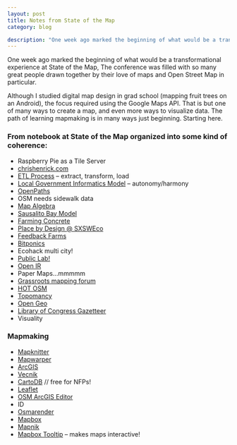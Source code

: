 ```yaml
---
layout: post
title: Notes from State of the Map
category: blog

description: "One week ago marked the beginning of what would be a transformational experience at State of the Map, The conference was filled with so many great people drawn together by their love of maps and Open Street Map in particular. "
---
```


One week ago marked the beginning of what would be a transformational experience at State of the Map, The conference was filled with so many great people drawn together by their love of maps and Open Street Map in particular. 

Although I studied digital map design in grad school (mapping fruit trees on an Android), the focus required using the Google Maps API. That is but one of many ways to create a map, and even more ways to visualize data.  The path of learning mapmaking is in many ways just beginning. Starting here.
<!--more-->

### From notebook at State of the Map organized into some kind of coherence:

 - Raspberry Pie as a Tile Server
 - [chrishenrick.com](http://chrishenrick.com/index.html)
 - [ETL Process](http://en.wikipedia.org/wiki/Extract,_transform,_load) – extract, transform, load
 - [Local Government Informatics Model](http://www.computer.org/csdl/proceedings/hicss/2001/0981/08/09818006.pdf) – autonomy/harmony
 - [OpenPaths](https://openpaths.cc/)
 - OSM needs sidewalk data
 - [Map Algebra](http://help.arcgis.com/EN/arcgisdesktop/10.0/help/index.html#//00p600000002000000)
 - [Sausalito Bay Model](http://www.oursausalito.com/bay-model.html)
 - [Farming Concrete](http://farmingconcrete.org/)
 - [Place by Design @ SXSWEco](http://sxsweco.com/placebydesign)
 - [Feedback Farms](http://www.feedbackfarms.com/)
 - [Bitponics](http://www.bitponics.com/)
 - Ecohack multi city!
 - [Public Lab!](http://publiclab.org/)
 - [Open IR](http://openir.media.mit.edu/main/)
 - Paper Maps…mmmmm
 - [Grassroots mapping forum](http://publiclaboratory.org/forum)
 - [HOT OSM](http://hot.openstreetmap.org/)
 - [Topomancy](http://www.topomancy.com/)
 - [Open Geo](http://opengeo.org/)
 - [Library of Congress Gazetteer](http://www.loc.gov/index.html)
 - Visuality

### Mapmaking 

 - [Mapknitter](http://publiclaboratory.org/wiki/mapknitter)
 - [Mapwarper](http://mapwarper.net/)
 - [ArcGIS](http://www.esri.com/software/arcgis)
 - [Vecnik](https://github.com/Vizzuality/VECNIK)
 - [CartoDB](http://cartodb.com/) // free for NFPs!
 - [Leaflet](http://leafletjs.com/)
 - [OSM ArcGIS Editor](http://esriosmeditor.codeplex.com/)
 - ID
 - [Osmarender](http://wiki.openstreetmap.org/wiki/Osmarender)
 - [Mapbox](http://www.mapbox.com/)
 - [Mapnik](http://mapnik.org/)
 - [Mapbox Tooltip](http://www.mapbox.com/tilemill/docs/crashcourse/tooltips/) – makes maps interactive!
